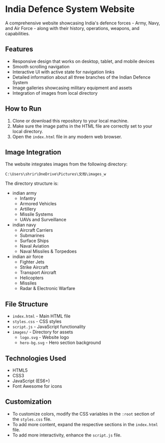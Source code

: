 # India Defence System Website

A comprehensive website showcasing India's defence forces - Army, Navy, and Air Force - along with their history, operations, weapons, and capabilities.

## Features

- Responsive design that works on desktop, tablet, and mobile devices
- Smooth scrolling navigation
- Interactive UI with active state for navigation links
- Detailed information about all three branches of the Indian Defence System
- Image galleries showcasing military equipment and assets
- Integration of images from local directory

## How to Run

1. Clone or download this repository to your local machine.
2. Make sure the image paths in the HTML file are correctly set to your local directory.
3. Open the `index.html` file in any modern web browser.

## Image Integration

The website integrates images from the following directory:
```
C:\Users\shrir\OneDrive\Pictures\文档\images_w
```

The directory structure is:
- indian army
  - Infantry
  - Armored Vehicles
  - Artillery
  - Missile Systems
  - UAVs and Surveillance
- indian navy
  - Aircraft Carriers
  - Submarines
  - Surface Ships
  - Naval Aviation
  - Naval Missiles & Torpedoes
- indian air force
  - Fighter Jets
  - Strike Aircraft
  - Transport Aircraft
  - Helicopters
  - Missiles
  - Radar & Electronic Warfare

## File Structure

- `index.html` - Main HTML file
- `styles.css` - CSS styles
- `script.js` - JavaScript functionality
- `images/` - Directory for assets
  - `logo.svg` - Website logo
  - `hero-bg.svg` - Hero section background

## Technologies Used

- HTML5
- CSS3
- JavaScript (ES6+)
- Font Awesome for icons

## Customization

- To customize colors, modify the CSS variables in the `:root` section of the `styles.css` file.
- To add more content, expand the respective sections in the `index.html` file.
- To add more interactivity, enhance the `script.js` file. 